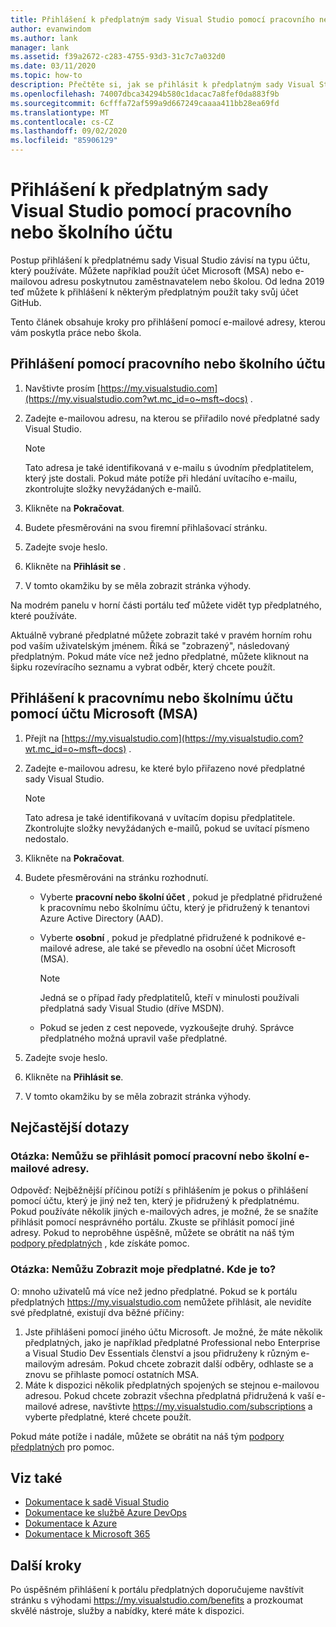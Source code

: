 ```yaml
---
title: Přihlášení k předplatným sady Visual Studio pomocí pracovního nebo školního účtu | Microsoft Docs
author: evanwindom
ms.author: lank
manager: lank
ms.assetid: f39a2672-c283-4755-93d3-31c7c7a032d0
ms.date: 03/11/2020
ms.topic: how-to
description: Přečtěte si, jak se přihlásit k předplatným sady Visual Studio pomocí svého pracovního nebo školního účtu.
ms.openlocfilehash: 74007dbca34294b580c1dacac7a8fef0da883f9b
ms.sourcegitcommit: 6cfffa72af599a9d667249caaaa411bb28ea69fd
ms.translationtype: MT
ms.contentlocale: cs-CZ
ms.lasthandoff: 09/02/2020
ms.locfileid: "85906129"
---
```

# <a name="signing-in-to-visual-studio-subscriptions-with-your-work-or-school-account"></a>Přihlášení k předplatným sady Visual Studio pomocí pracovního nebo školního účtu 

Postup přihlášení k předplatnému sady Visual Studio závisí na typu účtu, který používáte.  Můžete například použít účet Microsoft (MSA) nebo e-mailovou adresu poskytnutou zaměstnavatelem nebo školou.  Od ledna 2019 teď můžete k přihlášení k některým předplatným použít taky svůj účet GitHub. 

Tento článek obsahuje kroky pro přihlášení pomocí e-mailové adresy, kterou vám poskytla práce nebo škola.

## <a name="signing-in-with-your-work-or-school-account"></a>Přihlášení pomocí pracovního nebo školního účtu

1. Navštivte prosím [https://my.visualstudio.com](https://my.visualstudio.com?wt.mc_id=o~msft~docs) .
2. Zadejte e-mailovou adresu, na kterou se přiřadilo nové předplatné sady Visual Studio.

   > [!NOTE]
   > Tato adresa je také identifikovaná v e-mailu s úvodním předplatitelem, který jste dostali. Pokud máte potíže při hledání uvítacího e-mailu, zkontrolujte složky nevyžádaných e-mailů.

3. Klikněte na **Pokračovat**.
4. Budete přesměrováni na svou firemní přihlašovací stránku.
5. Zadejte svoje heslo.
6. Klikněte na **Přihlásit se** .
7. V tomto okamžiku by se měla zobrazit stránka výhody.

Na modrém panelu v horní části portálu teď můžete vidět typ předplatného, které používáte.

Aktuálně vybrané předplatné můžete zobrazit také v pravém horním rohu pod vaším uživatelským jménem.  Říká se "zobrazený", následovaný předplatným.  Pokud máte více než jedno předplatné, můžete kliknout na šipku rozevíracího seznamu a vybrat odběr, který chcete použít.

## <a name="using-your-microsoft-account-msa-to-sign-in-to-a-work-or-school-account"></a>Přihlášení k pracovnímu nebo školnímu účtu pomocí účtu Microsoft (MSA)

1. Přejít na [https://my.visualstudio.com](https://my.visualstudio.com?wt.mc_id=o~msft~docs) .
2. Zadejte e-mailovou adresu, ke které bylo přiřazeno nové předplatné sady Visual Studio.

   > [!NOTE]
   > Tato adresa je také identifikovaná v uvítacím dopisu předplatitele. Zkontrolujte složky nevyžádaných e-mailů, pokud se uvítací písmeno nedostalo.

3. Klikněte na **Pokračovat**.
4. Budete přesměrováni na stránku rozhodnutí.
    - Vyberte **pracovní nebo školní účet** , pokud je předplatné přidružené k pracovnímu nebo školnímu účtu, který je přidružený k tenantovi Azure Active Directory (AAD).
    - Vyberte **osobní** , pokud je předplatné přidružené k podnikové e-mailové adrese, ale také se převedlo na osobní účet Microsoft (MSA).

        > [!NOTE]
        > Jedná se o případ řady předplatitelů, kteří v minulosti používali předplatná sady Visual Studio (dříve MSDN).

    - Pokud se jeden z cest nepovede, vyzkoušejte druhý.  Správce předplatného možná upravil vaše předplatné.

5. Zadejte svoje heslo.
6. Klikněte na **Přihlásit se**.
7. V tomto okamžiku by se měla zobrazit stránka výhody.

## <a name="frequently-asked-questions"></a>Nejčastější dotazy
### <a name="q--im-unable-to-sign-in-using-my-work-or-school-email-address"></a>Otázka: Nemůžu se přihlásit pomocí pracovní nebo školní e-mailové adresy.  
Odpověď: Nejběžnější příčinou potíží s přihlášením je pokus o přihlášení pomocí účtu, který je jiný než ten, který je přidružený k předplatnému.  Pokud používáte několik jiných e-mailových adres, je možné, že se snažíte přihlásit pomocí nesprávného portálu.  Zkuste se přihlásit pomocí jiné adresy.  Pokud to neproběhne úspěšně, můžete se obrátit na náš tým [podpory předplatných](https://visualstudio.microsoft.com/subscriptions/support/) , kde získáte pomoc.  

### <a name="q--i-cant-see-my-subscription-where-is-it"></a>Otázka: Nemůžu Zobrazit moje předplatné. Kde je to?
O: mnoho uživatelů má více než jedno předplatné.  Pokud se k portálu předplatných https://my.visualstudio.com nemůžete přihlásit, ale nevidíte své předplatné, existují dva běžné příčiny:
1. Jste přihlášeni pomocí jiného účtu Microsoft.  Je možné, že máte několik předplatných, jako je například předplatné Professional nebo Enterprise a Visual Studio Dev Essentials členství a jsou přidruženy k různým e-mailovým adresám. Pokud chcete zobrazit další odběry, odhlaste se a znovu se přihlaste pomocí ostatních MSA.
2. Máte k dispozici několik předplatných spojených se stejnou e-mailovou adresou.  Pokud chcete zobrazit všechna předplatná přidružená k vaší e-mailové adrese, navštivte https://my.visualstudio.com/subscriptions a vyberte předplatné, které chcete použít. 

Pokud máte potíže i nadále, můžete se obrátit na náš tým [podpory předplatných](https://visualstudio.microsoft.com/subscriptions/support/) pro pomoc.  

## <a name="see-also"></a>Viz také
- [Dokumentace k sadě Visual Studio](https://docs.microsoft.com/visualstudio/)
- [Dokumentace ke službě Azure DevOps](https://docs.microsoft.com/azure/devops/)
- [Dokumentace k Azure](https://docs.microsoft.com/azure/)
- [Dokumentace k Microsoft 365](https://docs.microsoft.com/microsoft-365/)

## <a name="next-steps"></a>Další kroky
Po úspěšném přihlášení k portálu předplatných doporučujeme navštívit stránku s výhodami https://my.visualstudio.com/benefits a prozkoumat skvělé nástroje, služby a nabídky, které máte k dispozici.  